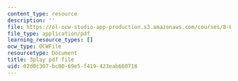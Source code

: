 ```yaml
---
content_type: resource
description: ''
file: https://ol-ocw-studio-app-production.s3.amazonaws.com/courses/8-01sc-classical-mechanics-fall-2016/02d0c307bc8069e5f419423eab668718_mjrQHIJj1iI.pdf
file_type: application/pdf
learning_resource_types: []
ocw_type: OCWFile
resourcetype: Document
title: 3play pdf file
uid: 02d0c307-bc80-69e5-f419-423eab668718
---
```

